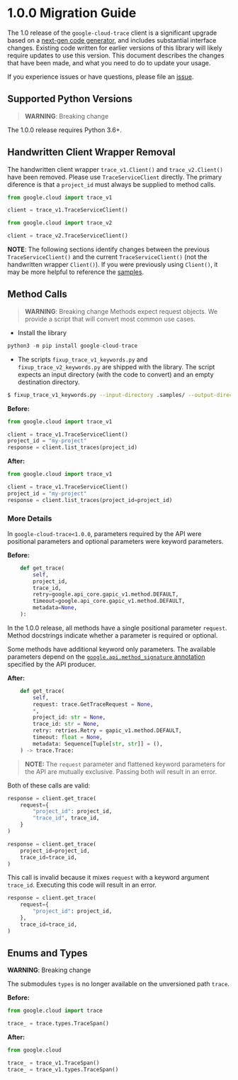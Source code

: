 # 1.0.0 Migration Guide

The 1.0 release of the `google-cloud-trace` client is a significant upgrade based on a [next-gen code generator](https://github.com/googleapis/gapic-generator-python), and includes substantial interface changes. Existing code written for earlier versions of this library will likely require updates to use this version. This document describes the changes that have been made, and what you need to do to update your usage.

If you experience issues or have questions, please file an [issue](https://github.com/googleapis/python-trace/issues).

## Supported Python Versions

> **WARNING**: Breaking change

The 1.0.0 release requires Python 3.6+.


## Handwritten Client Wrapper Removal

The handwritten client wrapper `trace_v1.Client()` and `trace_v2.Client()` have been removed. Please use `TraceServiceClient` directly. The primary diference is that a `project_id` must always be supplied to method calls.


```py
from google.cloud import trace_v1

client = trace_v1.TraceServiceClient()
```

```py
from google.cloud import trace_v2

client = trace_v2.TraceServiceClient()
```

**NOTE**: The following sections identify changes between the previous `TraceServiceClient()` and the current `TraceServiceClient()` (not the handwritten wrapper `Client()`). If you were previously using `Client()`, it may be more helpful to reference the [samples](https://github.com/googleapis/python-trace/tree/main/samples/snippets).

## Method Calls

> **WARNING**: Breaking change
Methods expect request objects. We provide a script that will convert most common use cases.

* Install the library

```py
python3 -m pip install google-cloud-trace
```

* The scripts `fixup_trace_v1_keywords.py` and `fixup_trace_v2_keywords.py` are shipped with the library. The script expects
an input directory (with the code to convert) and an empty destination directory.

```sh
$ fixup_trace_v1_keywords.py --input-directory .samples/ --output-directory samples/
```

**Before:**
```py
from google.cloud import trace_v1

client = trace_v1.TraceServiceClient()
project_id = "my-project"
response = client.list_traces(project_id)
```


**After:**
```py
from google.cloud import trace_v1

client = trace_v1.TraceServiceClient()
project_id = "my-project"
response = client.list_traces(project_id=project_id)
```

### More Details

In `google-cloud-trace<1.0.0`, parameters required by the API were positional parameters and optional parameters were keyword parameters.

**Before:**
```py
    def get_trace(
        self,
        project_id,
        trace_id,
        retry=google.api_core.gapic_v1.method.DEFAULT,
        timeout=google.api_core.gapic_v1.method.DEFAULT,
        metadata=None,
    ):
```

In the 1.0.0 release, all methods have a single positional parameter `request`. Method docstrings indicate whether a parameter is required or optional.

Some methods have additional keyword only parameters. The available parameters depend on the [`google.api.method_signature` annotation](https://github.com/googleapis/googleapis/blob/master/google/devtools/cloudtrace/v2/tracing.proto#L53) specified by the API producer.


**After:**
```py
    def get_trace(
        self,
        request: trace.GetTraceRequest = None,
        *,
        project_id: str = None,
        trace_id: str = None,
        retry: retries.Retry = gapic_v1.method.DEFAULT,
        timeout: float = None,
        metadata: Sequence[Tuple[str, str]] = (),
    ) -> trace.Trace:
```

> **NOTE:** The `request` parameter and flattened keyword parameters for the API are mutually exclusive.
> Passing both will result in an error.


Both of these calls are valid:

```py
response = client.get_trace(
    request={
        "project_id": project_id,
        "trace_id", trace_id,
    }
)
```

```py
response = client.get_trace(
    project_id=project_id,
    trace_id=trace_id,
)
```

This call is invalid because it mixes `request` with a keyword argument `trace_id`. Executing this code
will result in an error.

```py
response = client.get_trace(
    request={
        "project_id": project_id,
    },
    trace_id=trace_id,
)
```



## Enums and Types


**WARNING**: Breaking change

The submodules `types` is no longer available on the unversioned path `trace`.

**Before:**
```py
from google.cloud import trace

trace_ = trace.types.TraceSpan()
```


**After:**
```py
from google.cloud

trace_ = trace_v1.TraceSpan()
trace_ = trace_v1.types.TraceSpan()
```
